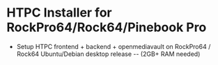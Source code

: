 # HTPC Installer for RockPro64/Rock64/Pinebook Pro

- Setup HTPC frontend + backend + openmediavault on RockPro64 / Rock64 Ubuntu/Debian desktop release -- (2GB+ RAM needed)
